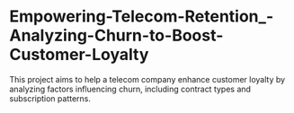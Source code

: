 # Empowering-Telecom-Retention_-Analyzing-Churn-to-Boost-Customer-Loyalty
This project aims to help a telecom company enhance customer loyalty by analyzing factors influencing churn, including contract types and subscription patterns.

